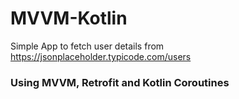 # MVVM-Kotlin

Simple App to fetch user details from 
https://jsonplaceholder.typicode.com/users

### Using MVVM, Retrofit and Kotlin Coroutines
